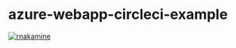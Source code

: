 # azure-webapp-circleci-example

[![rnakamine](https://circleci.com/gh/rnakamine/azure-webapp-circleci-example.svg?style=shield)](https://app.circleci.com/pipelines/github/rnakamine/azure-webapp-circleci-example)
